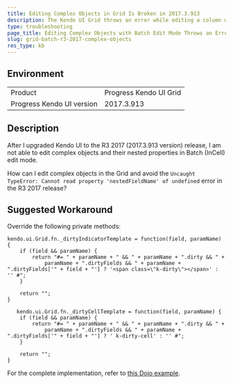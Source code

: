 ```yaml
---
title: Editing Complex Objects in Grid Is Broken in 2017.3.913
description: The Kendo UI Grid throws an error while editing a column which is bound to a nested property in the R3 2017 (2017.3.913 version) release.
type: troubleshooting
page_title: Editing Complex Objects with Batch Edit Mode Throws an Error in the R3 2017 Release | Kendo UI Grid for jQuery
slug: grid-batch-r3-2017-complex-objects
res_type: kb
---
```


## Environment

<table>
 <tr>
  <td>Product</td>
  <td>Progress Kendo UI Grid</td>
 </tr>
 <tr>
  <td>Progress Kendo UI version</td>
  <td>2017.3.913</td>
 </tr>
</table>

## Description

After I upgraded Kendo UI to the R3 2017 (2017.3.913 version) release, I am not able to edit complex objects and their nested properties in Batch (InCell) edit mode.

How can I edit complex objects in the Grid and avoid the `Uncaught TypeError: Cannot read property 'nestedFieldName' of undefined` error in the R3 2017 release?

## Suggested Workaround

Override the following private methods:

```
kendo.ui.Grid.fn._dirtyIndicatorTemplate = function(field, paramName) {
    if (field && paramName) {
        return "#= " + paramName + " && " + paramName + ".dirty && " +
            paramName + ".dirtyFields && " + paramName + ".dirtyFields['" + field + "'] ? '<span class=\"k-dirty\"></span>' : '' #";
    }

    return "";
}

   kendo.ui.Grid.fn._dirtyCellTemplate = function(field, paramName) {
    if (field && paramName) {
        return "#= " + paramName + " && " + paramName + ".dirty && " +
            paramName + ".dirtyFields && " + paramName + ".dirtyFields['" + field + "'] ? ' k-dirty-cell' : '' #";
    }

    return "";
}
```

For the complete implementation, refer to [this Dojo example](http://dojo.telerik.com/aFEjIN).
